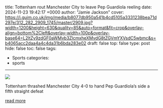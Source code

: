 title: Tottenham rout Manchester City to leave Pep Guardiola reeling
date: 2024-11-23 19:42:17 +0000
author: "Jamie Jackson"
cover: https://i.guim.co.uk/img/media/b8077db950a541b4cd5105a3331238bea71d297e/312_282_2909_1745/master/2909.jpg?width=1200&height=630&quality=85&auto=format&fit=crop&overlay-align=bottom%2Cleft&overlay-width=100p&overlay-base64=L2ltZy9zdGF0aWMvb3ZlcmxheXMvdG8tZGVmYXVsdC5wbmc&s=b4065acc2daa4a4c4da31b6bda283e02
draft: false
top: false
type: post
hide: false
toc: false
tags:
  - Sports
categories:
  - sports
---

![](https://i.guim.co.uk/img/media/b8077db950a541b4cd5105a3331238bea71d297e/312_282_2909_1745/master/2909.jpg?width=1200&height=630&quality=85&auto=format&fit=crop&overlay-align=bottom%2Cleft&overlay-width=100p&overlay-base64=L2ltZy9zdGF0aWMvb3ZlcmxheXMvdG8tZGVmYXVsdC5wbmc&s=b4065acc2daa4a4c4da31b6bda283e02)

Tottenham thrashed Manchester City 4-0 to hand Pep Guardiola’s side a fifth straight defeat

[read more](https://www.theguardian.com/football/2024/nov/23/manchester-city-tottenham-premier-league-match-report)
